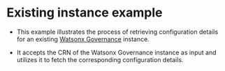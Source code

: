 # Existing instance example

- This example illustrates the process of retrieving configuration details for an existing [Watsonx Governance](https://github.com/terraform-ibm-modules/terraform-ibm-watsonx-governance) instance.

- It accepts the CRN of the Watsonx Governance instance as input and utilizes it to fetch the corresponding configuration details.